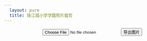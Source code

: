 ```yaml
---
  layout: pure
  title: 珠江城小学学籍照片裁剪
---
```


<style>
body {
        font-size: 16px;
      }
      .container {
        max-width: 600px;
        margin: 0 auto;
        text-align: center;
      }
      img {
        max-width: 100%;
      }
      #cropper {
        margin-top: 10px;
      }
</style>
<link
      rel="stylesheet"
      href="https://cdnjs.cloudflare.com/ajax/libs/cropperjs/1.5.12/cropper.min.css"
    />
  <div class="container">
      <div class="btns">
        <input type="file" id="inputImage" accept="image/*" />
        <button id="exportBtn">导出图片</button>
      </div>
      <!-- <div class="btns">
        <input id="unsharpAmount" value="160" />
        <input id="unsharpThreshold" value="0.1" />
      </div> -->
      <br />
      <img id="image" src="" style="display: none" />
      <div id="cropper"></div>
      <br />
    </div>
<script src="https://cdnjs.cloudflare.com/ajax/libs/cropperjs/1.5.12/cropper.min.js"></script>
<script src="https://cdnjs.cloudflare.com/ajax/libs/html2canvas/1.0.0/html2canvas.min.js"></script>
<script src="https://cdnjs.cloudflare.com/ajax/libs/pica/7.0.0/pica.min.js"></script>
<script src="/resource/2024/2024-10-09-zjc-clipper-app.js"></script>
